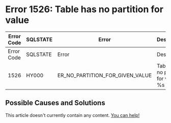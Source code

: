 
# Error 1526: Table has no partition for value


| Error Code | SQLSTATE | Error | Description |
| --- | --- | --- | --- |
| Error Code | SQLSTATE | Error | Description |
| 1526 | HY000 | ER_NO_PARTITION_FOR_GIVEN_VALUE | Table has no partition for value %s |




## Possible Causes and Solutions


This article doesn't currently contain any content. [You can help!](/en/writing-and-editing-knowledge-base-articles/)

